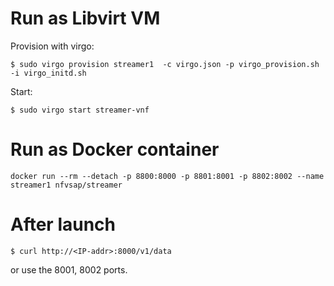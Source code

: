 # Run as Libvirt VM 

Provision with virgo: 

```console
$ sudo virgo provision streamer1  -c virgo.json -p virgo_provision.sh -i virgo_initd.sh 
```


Start: 

```console
$ sudo virgo start streamer-vnf
```

# Run as Docker container

```
docker run --rm --detach -p 8800:8000 -p 8801:8001 -p 8802:8002 --name streamer1 nfvsap/streamer
```
# After launch

```console
$ curl http://<IP-addr>:8000/v1/data
```

or use the 8001, 8002 ports.
